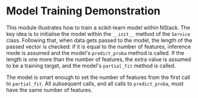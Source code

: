 # Model Training Demonstration

This module illustrates how to train a scikit-learn model within
NStack. The key idea is to initialise the model within the `__init__`
method of the `Service` class. Following that, when data gets passed to
the model, the length of the passed vector is checked: if it is equal to
the number of features, inference mode is assumed and the model's
`predict_proba` method is called. If the length is one more than the
number of features, the extra value is assumed to be a training target,
and the model's `partial_fit` method is called.

The model is smart enough to set the number of features from the first
call to `partial_fit`. All subsequent calls, and all calls to
`predict_proba`, must have the same number of features.
